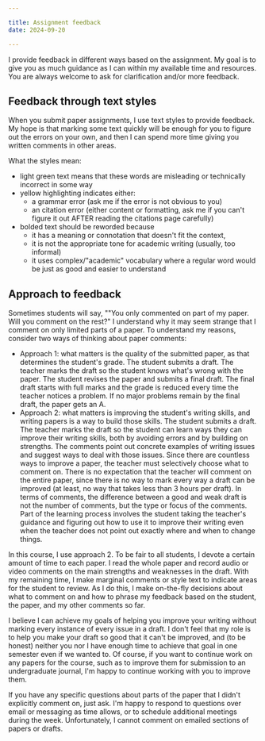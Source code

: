 ```yaml
---

title: Assignment feedback
date: 2024-09-20

---
```


I provide feedback in different ways based on the assignment. My goal is to give you as much guidance as I can within my available time and resources. You are always welcome to ask for clarification and/or more feedback.

## Feedback through text styles

When you submit paper assignments, I use text styles to provide feedback. My hope is that marking some text quickly will be enough for you to figure out the errors on your own, and then I can spend more time giving you written comments in other areas.

What the styles mean:

- light green text means that these words are misleading or technically incorrect in some way
- yellow highlighting indicates either:
	- a grammar error (ask me if the error is not obvious to you)
	- an citation error (either content or formatting, ask me if you can't figure it out AFTER reading the citations page carefully)
- bolded text should be reworded because
	- it has a meaning or connotation that doesn't fit the context,
	- it is not the appropriate tone for academic writing (usually, too informal)
	- it uses complex/"academic" vocabulary where a regular word would be just as good and easier to understand

<!-- explain how to remove these styles and remove comments before submitting final  -->

## Approach to feedback

Sometimes students will say, ""You only commented on part of my paper. Will you comment on the rest?" I understand why it may seem strange that I comment on only limited parts of a paper. To understand my reasons, consider two ways of thinking about paper comments:

- Approach 1: what matters is the quality of the submitted paper, as that determines the student's grade. The student submits a draft. The teacher marks the draft so the student knows what's wrong with the paper. The student revises the paper and submits a final draft. The final draft starts with full marks and the grade is reduced every time the teacher notices a problem. If no major problems remain by the final draft, the paper gets an A.
- Approach 2: what matters is improving the student's writing skills, and writing papers is a way to build those skills. The student submits a draft. The teacher marks the draft so the student can learn ways they can improve their writing skills, both by avoiding errors and by building on strengths. The comments point out concrete examples of writing issues and suggest ways to deal with those issues. Since there are countless ways to improve a paper, the teacher must selectively choose what to comment on. There is no expectation that the teacher will comment on the entire paper, since there is no way to mark every way a draft can be improved (at least, no way that takes less than 3 hours per draft). In terms of comments, the difference between a good and weak draft is not the number of comments, but the type or focus of the comments. Part of the learning process involves the student taking the teacher's guidance and figuring out how to use it to improve their writing even when the teacher does not point out exactly where and when to change things.

In this course, I use approach 2. To be fair to all students, I devote a certain amount of time to each paper. I read the whole paper and record audio or video comments on the main strengths and weaknesses in the draft. With my remaining time, I make marginal comments or style text to indicate areas for the student to review. As I do this, I make on-the-fly decisions about what to comment on and how to phrase my feedback based on the student, the paper, and my other comments so far.

I believe I can achieve my goals of helping you improve your writing without marking every instance of every issue in a draft. I don't feel that my role is to help you make your draft so good that it can't be improved, and (to be honest) neither you nor I have enough time to achieve that goal in one semester even if we wanted to. Of course, if you want to continue work on any papers for the course, such as to improve them for submission to an undergraduate journal, I'm happy to continue working with you to improve them.

If you have any specific questions about parts of the paper that I didn't explicitly comment on, just ask. I'm happy to respond to questions over email or messaging as time allows, or to schedule additional meetings during the week. Unfortunately, I cannot comment on emailed sections of papers or drafts.

<!-- add nutshell link about why I can't comment on emailed sections  -->
